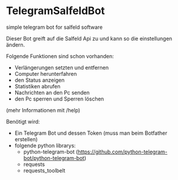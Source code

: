 # TelegramSalfeldBot
simple telegram bot for salfeld software

Dieser Bot greift auf die Salfeld Api zu und kann so die einstellungen ändern.

Folgende Funktionen sind schon vorhanden:
- Verlängerungen setzten und entfernen
- Computer herunterfahren 
- den Status anzeigen
- Statistiken abrufen
- Nachrichten an den Pc senden 
- den Pc sperren und Sperren löschen

(mehr Informationen mit /help)

Benötigt wird:
- Ein Telegram Bot und dessen Token (muss man beim Botfather erstellen)
- folgende python librarys: 
  - python-telegram-bot (https://github.com/python-telegram-bot/python-telegram-bot)
  - requests
  - requests_toolbelt
